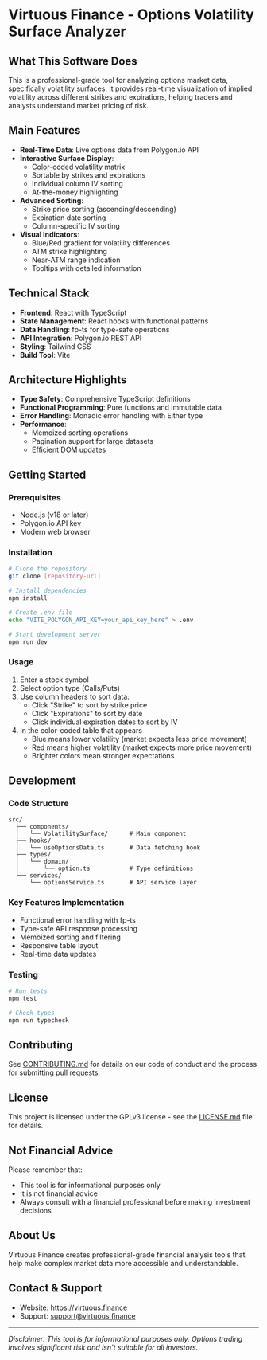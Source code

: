 # Virtuous Finance - Options Volatility Surface Analyzer

## What This Software Does

This is a professional-grade tool for analyzing options market data, specifically volatility surfaces. It provides real-time visualization of implied volatility across different strikes and expirations, helping traders and analysts understand market pricing of risk.

## Main Features

- **Real-Time Data**: Live options data from Polygon.io API
- **Interactive Surface Display**: 
  - Color-coded volatility matrix
  - Sortable by strikes and expirations
  - Individual column IV sorting
  - At-the-money highlighting
- **Advanced Sorting**:
  - Strike price sorting (ascending/descending)
  - Expiration date sorting
  - Column-specific IV sorting
- **Visual Indicators**:
  - Blue/Red gradient for volatility differences
  - ATM strike highlighting
  - Near-ATM range indication
  - Tooltips with detailed information

## Technical Stack

- **Frontend**: React with TypeScript
- **State Management**: React hooks with functional patterns
- **Data Handling**: fp-ts for type-safe operations
- **API Integration**: Polygon.io REST API
- **Styling**: Tailwind CSS
- **Build Tool**: Vite

## Architecture Highlights

- **Type Safety**: Comprehensive TypeScript definitions
- **Functional Programming**: Pure functions and immutable data
- **Error Handling**: Monadic error handling with Either type
- **Performance**: 
  - Memoized sorting operations
  - Pagination support for large datasets
  - Efficient DOM updates

## Getting Started

### Prerequisites
- Node.js (v18 or later)
- Polygon.io API key
- Modern web browser

### Installation
```bash
# Clone the repository
git clone [repository-url]

# Install dependencies
npm install

# Create .env file
echo "VITE_POLYGON_API_KEY=your_api_key_here" > .env

# Start development server
npm run dev
```

### Usage
1. Enter a stock symbol
2. Select option type (Calls/Puts)
3. Use column headers to sort data:
   - Click "Strike" to sort by strike price
   - Click "Expirations" to sort by date
   - Click individual expiration dates to sort by IV
4. In the color-coded table that appears
   - Blue means lower volatility (market expects less price movement)
   - Red means higher volatility (market expects more price movement)
   - Brighter colors mean stronger expectations

## Development

### Code Structure
```
src/
  ├── components/
  │   └── VolatilitySurface/      # Main component
  ├── hooks/
  │   └── useOptionsData.ts       # Data fetching hook
  ├── types/
  │   └── domain/
  │       └── option.ts           # Type definitions
  └── services/
      └── optionsService.ts       # API service layer
```

### Key Features Implementation
- Functional error handling with fp-ts
- Type-safe API response processing
- Memoized sorting and filtering
- Responsive table layout
- Real-time data updates

### Testing
```bash
# Run tests
npm test

# Check types
npm run typecheck
```

## Contributing

See [CONTRIBUTING.md](CONTRIBUTING.md) for details on our code of conduct and the process for submitting pull requests.

## License

This project is licensed under the GPLv3 license - see the [LICENSE.md](LICENSE.md) file for details.

## Not Financial Advice

Please remember that:
- This tool is for informational purposes only
- It is not financial advice
- Always consult with a financial professional before making investment decisions

## About Us

Virtuous Finance creates professional-grade financial analysis tools that help make complex market data more accessible and understandable.

## Contact & Support

- Website: https://virtuous.finance
- Support: support@virtuous.finance

---

*Disclaimer: This tool is for informational purposes only. Options trading involves significant risk and isn't suitable for all investors.*